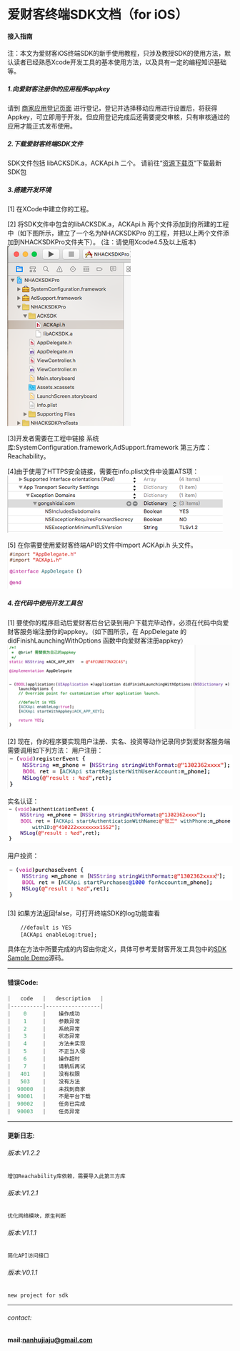 # 爱财客终端SDK文档（for iOS）
#### 接入指南
注：本文为爱财客iOS终端SDK的新手使用教程，只涉及教授SDK的使用方法，默认读者已经熟悉Xcode开发工具的基本使用方法，以及具有一定的编程知识基础等。
##### 1.向爱财客注册你的应用程序appkey
请到 [商家应用登记页面](https://ack.gongshidai.com/backstage/index.html#/access/home) 进行登记，登记并选择移动应用进行设置后，将获得Appkey，可立即用于开发。但应用登记完成后还需要提交审核，只有审核通过的应用才能正式发布使用。
##### 2.下载爱财客终端SDK文件
SDK文件包括 libACKSDK.a，ACKApi.h 二个。
请前往“[资源下载页](https://github.com/iFindTA/NHACKSDKPro)”下载最新SDK包
##### 3.搭建开发环境
[1] 在XCode中建立你的工程。

[2] 将SDK文件中包含的libACKSDK.a，ACKApi.h 两个文件添加到你所建的工程中（如下图所示，建立了一个名为NHACKSDKPro 的工程，并把以上两个文件添加到NHACKSDKPro文件夹下）。
(注：请使用Xcode4.5及以上版本)
![image](https://raw.githubusercontent.com/iFindTA/screenshots/master/ack_0.png)

[3]开发者需要在工程中链接
系统库:SystemConfiguration.framework,AdSupport.framework
第三方库：Reachability。

[4]由于使用了HTTPS安全链接，需要在info.plist文件中设置ATS项：
![image](https://raw.githubusercontent.com/iFindTA/screenshots/master/ack_1.png)

[5] 在你需要使用爱财客终端API的文件中import ACKApi.h 头文件。
![image](https://raw.githubusercontent.com/iFindTA/screenshots/master/ack_2.png)

##### 4.在代码中使用开发工具包
[1] 要使你的程序启动后爱财客后台记录到用户下载完毕动作，必须在代码中向爱财客服务端注册你的appkey。（如下图所示，在 AppDelegate 的 didFinishLaunchingWithOptions 函数中向爱财客注册appkey）
![image](https://raw.githubusercontent.com/iFindTA/screenshots/master/ack_3.png)

[2] 现在，你的程序要实现用户注册、实名、投资等动作记录同步到爱财客服务端需要调用如下列方法：
用户注册：
![image](https://raw.githubusercontent.com/iFindTA/screenshots/master/ack_4.png)

实名认证：
![image](https://raw.githubusercontent.com/iFindTA/screenshots/master/ack_5.png)

用户投资：

![image](https://raw.githubusercontent.com/iFindTA/screenshots/master/ack_6.png)

[3] 如果方法返回false，可打开终端SDK的log功能查看
```
	//default is YES
    [ACKApi enableLog:true];
```
具体在方法中所要完成的内容由你定义，具体可参考爱财客开发工具包中的[SDK Sample Demo](https://github.com/iFindTA/NHACKSDKPro)源码。

* * *
#### 错误Code:

```ObjectiveC
|   code   |   description   |
|----------|-----------------|
|    0     |    操作成功		
|    1     |    参数异常		
|    2     |    系统异常		
|    3     |    状态异常		
|    4     |    方法未实现		
|    5     |    不正当入侵		
|    6     |    操作超时		
|    7     |    请稍后再试		
|   401    |    没有权限		
|   503    |    没有方法		
|  90000   |    未找到商家		
|  90001   |    不是平台下载		
|  90002   |    任务已完成		
|  90003   |    任务异常		
```

* * *

#### 更新日志:

###### 版本:V1.2.2
```
增加Reachability库依赖，需要导入此第三方库
```

###### 版本:V1.2.1
```
优化网络模块，原生判断
```

###### 版本:V1.1.1
```
简化API访问接口
```

###### 版本:V0.1.1
```
new project for sdk
```

* * *
###### contact:
**mail:nanhujiaju@gmail.com**
